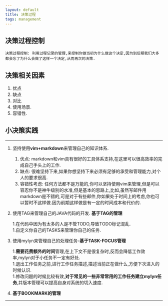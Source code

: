 ```yaml
---
layout: default
title: 决策过程
tags: management
---
```

## 决策过程控制 ##

	决策过程控制: 利用过程记录的管理,来控制你做当初为什么做这个决定,因为到后期我们大多都会忘了为什么会做了这样一个决定,从而再次的决策.

## 决策相关因素 ##
1. 优点
1. 缺点
1. 对比
1. 使用场景.
1. 容错性.

## 小决策实践 ##
----
1. 坚持使用**vim+markdown**来管理自己的知识体系.
	1. 优点: markdown和vim具有很好的工具体系支持,在这里可以很高效率的完成自己手头上的工作.  
	1. 缺点: 很难坚持下来,如果你想坚持下来必须有足够的承受和管理能力,对个人的要求很高.  
	1. 容错性考虑:
	   任何方法都不是万能的,你可以坚持使用vim来管理,但是可以容忍你不是神牛级别的水准,但是基本的思路上,比如,虽然写邮件用markdown是不错的,可是对于有些邮件,你如果处于时间上的考虑,你也可以暂时不这样做.因为前期这样做是有一定的时间成本和代价的.

2. 使用TAG来管理自己的JAVA代码的开发. **基于TAG的管理**

	1.在代码中因为有太多的人是不管TODO,导致TODO标记混乱.  
	1.自定义你自己的TASKS来管理你自己的任务. 

3. 使用mylyn来管理自己的处理任务-**基于TASK-FOCUS管理**

	1.**需要花费额外的时间**管理,在上下文不是很复杂时,反而会降低工作效率,mylyn对于小任务不一定有好处.  
	1.退出工作任务之前,进行工作任务描述,描述当前正在做什么,方便下次进入的时候认识.  
	1.修改问题的时候比较有效,**对于常见的一些非常常用的工作任务建立mylyn任务**,并版本管理可以提高自身对系统的切入速度.  

4. **基于BOOKMARK的管理**

----
